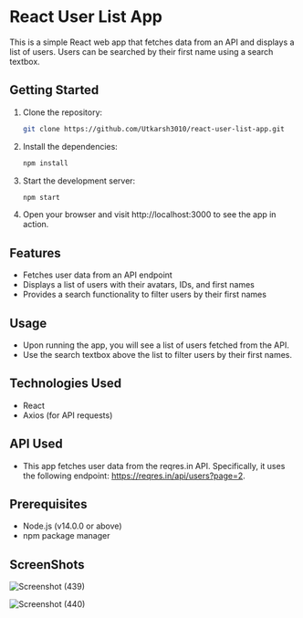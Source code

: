 
# React User List App

This is a simple React web app that fetches data from an API and displays a list of users. Users can be searched by their first name using a search textbox.

## Getting Started

1. Clone the repository:

   ```bash
   git clone https://github.com/Utkarsh3010/react-user-list-app.git

2. Install the dependencies: 
   ```bash 
   npm install

3. Start the development server:

   ```bash
   npm start
4. Open your browser and visit http://localhost:3000 to see the app in action.
## Features

- Fetches user data from an API endpoint
- Displays a list of users with their avatars, IDs, and first names
- Provides a search functionality to filter users by their first names

## Usage
- Upon running the app, you will see a list of users fetched from the API.
- Use the search textbox above the list to filter users by their first names.

## Technologies Used
- React
- Axios (for API requests)

## API Used
- This app fetches user data from the reqres.in API. Specifically, it uses the following endpoint: https://reqres.in/api/users?page=2.
## Prerequisites
- Node.js (v14.0.0 or above)
- npm package manager

## ScreenShots
![Screenshot (439)](https://github.com/Utkarsh3010/ReactUserList-App/assets/92597547/03852d5d-2588-452f-ac7b-33f76dab323e)

![Screenshot (440)](https://github.com/Utkarsh3010/ReactUserList-App/assets/92597547/0a5d63d6-2119-4875-870c-f5146fc24369)
